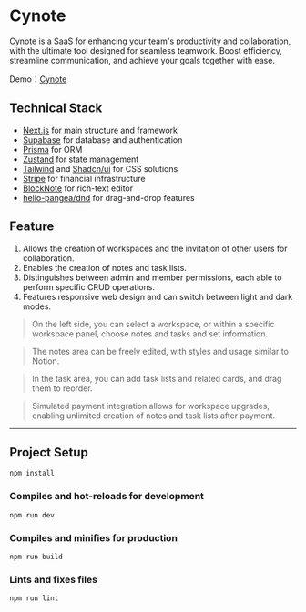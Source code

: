 # Cynote

<p>
  Cynote is a SaaS for enhancing your team's productivity and collaboration, with the ultimate tool designed for seamless teamwork. Boost efficiency, streamline communication, and achieve your goals together with ease.
</p>
<p>
  Demo：<a  href="https://cynote.vercel.app/">Cynote</a>
</p>



## Technical Stack

- [Next.js](https://nextjs.org/) for main structure and framework
- [Supabase](https://supabase.com/) for database and authentication
- [Prisma](https://www.prisma.io/) for ORM
- [Zustand](https://docs.pmnd.rs/zustand/getting-started/introduction) for state management
- [Tailwind](https://tailwindcss.com/) and [Shadcn/ui](https://ui.shadcn.com/) for CSS solutions
- [Stripe](https://stripe.com/) for financial infrastructure
- [BlockNote](https://www.blocknotejs.org/) for rich-text editor
- [hello-pangea/dnd](https://github.com/hello-pangea/dnd) for drag-and-drop features



## Feature

1. Allows the creation of workspaces and the invitation of other users for collaboration.
2. Enables the creation of notes and task lists.
3. Distinguishes between admin and member permissions, each able to perform specific CRUD operations.
4. Features responsive web design and can switch between light and dark modes.


> On the left side, you can select a workspace, or within a specific workspace panel, choose notes and tasks and set information.


> The notes area can be freely edited, with styles and usage similar to Notion.


> In the task area, you can add task lists and related cards, and drag them to reorder.


> Simulated payment integration allows for workspace upgrades, enabling unlimited creation of notes and task lists after payment.


---

## Project Setup

```
npm install
```

### Compiles and hot-reloads for development
```
npm run dev
```

### Compiles and minifies for production
```
npm run build
```

### Lints and fixes files
```
npm run lint
```
